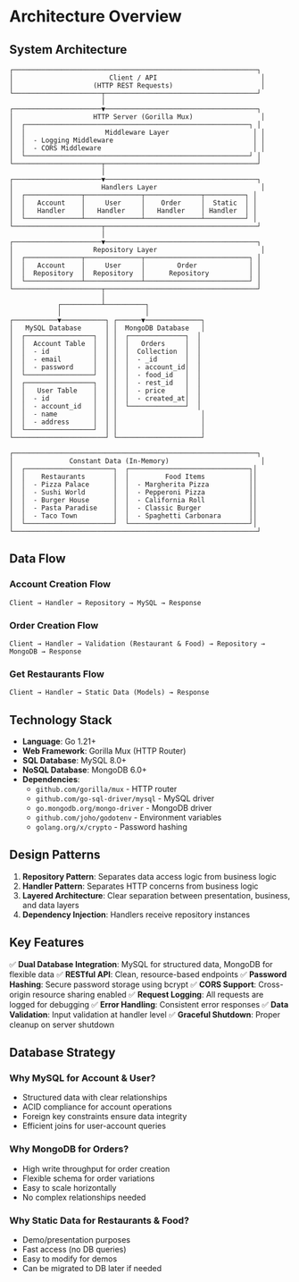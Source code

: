 # Architecture Overview

## System Architecture

```
┌─────────────────────────────────────────────────────────────┐
│                        Client / API                          │
│                    (HTTP REST Requests)                      │
└──────────────────────┬──────────────────────────────────────┘
                       │
┌──────────────────────▼──────────────────────────────────────┐
│                    HTTP Server (Gorilla Mux)                 │
│  ┌────────────────────────────────────────────────────────┐ │
│  │                    Middleware Layer                     │ │
│  │  - Logging Middleware                                   │ │
│  │  - CORS Middleware                                      │ │
│  └────────────────────────────────────────────────────────┘ │
└──────────────────────┬──────────────────────────────────────┘
                       │
┌──────────────────────▼──────────────────────────────────────┐
│                      Handlers Layer                          │
│  ┌──────────────┬──────────────┬──────────────┬──────────┐ │
│  │   Account    │     User     │    Order     │  Static  │ │
│  │   Handler    │   Handler    │   Handler    │ Handler  │ │
│  └──────────────┴──────────────┴──────────────┴──────────┘ │
└──────────────────────┬──────────────────────────────────────┘
                       │
┌──────────────────────▼──────────────────────────────────────┐
│                    Repository Layer                          │
│  ┌──────────────┬──────────────┬──────────────────────────┐ │
│  │   Account    │     User     │        Order             │ │
│  │  Repository  │  Repository  │      Repository          │ │
│  └──────────────┴──────────────┴──────────────────────────┘ │
└──────────────────────┬──────────────────────────────────────┘
                       │
            ┌──────────┴──────────┐
            │                     │
┌───────────▼───────────┐ ┌──────▼──────────────┐
│   MySQL Database      │ │  MongoDB Database   │
│  ┌─────────────────┐  │ │  ┌──────────────┐  │
│  │  Account Table  │  │ │  │   Orders     │  │
│  │  - id           │  │ │  │  Collection  │  │
│  │  - email        │  │ │  │  - _id       │  │
│  │  - password     │  │ │  │  - account_id│  │
│  └─────────────────┘  │ │  │  - food_id   │  │
│  ┌─────────────────┐  │ │  │  - rest_id   │  │
│  │   User Table    │  │ │  │  - price     │  │
│  │  - id           │  │ │  │  - created_at│  │
│  │  - account_id   │  │ │  └──────────────┘  │
│  │  - name         │  │ │                     │
│  │  - address      │  │ │                     │
│  └─────────────────┘  │ │                     │
└───────────────────────┘ └─────────────────────┘

┌─────────────────────────────────────────────────────────────┐
│              Constant Data (In-Memory)                       │
│  ┌──────────────────────┐  ┌──────────────────────────────┐│
│  │    Restaurants       │  │         Food Items           ││
│  │  - Pizza Palace      │  │  - Margherita Pizza          ││
│  │  - Sushi World       │  │  - Pepperoni Pizza           ││
│  │  - Burger House      │  │  - California Roll           ││
│  │  - Pasta Paradise    │  │  - Classic Burger            ││
│  │  - Taco Town         │  │  - Spaghetti Carbonara       ││
│  └──────────────────────┘  └──────────────────────────────┘│
└─────────────────────────────────────────────────────────────┘
```

## Data Flow

### Account Creation Flow
```
Client → Handler → Repository → MySQL → Response
```

### Order Creation Flow
```
Client → Handler → Validation (Restaurant & Food) → Repository → MongoDB → Response
```

### Get Restaurants Flow
```
Client → Handler → Static Data (Models) → Response
```

## Technology Stack

- **Language**: Go 1.21+
- **Web Framework**: Gorilla Mux (HTTP Router)
- **SQL Database**: MySQL 8.0+
- **NoSQL Database**: MongoDB 6.0+
- **Dependencies**:
  - `github.com/gorilla/mux` - HTTP router
  - `github.com/go-sql-driver/mysql` - MySQL driver
  - `go.mongodb.org/mongo-driver` - MongoDB driver
  - `github.com/joho/godotenv` - Environment variables
  - `golang.org/x/crypto` - Password hashing

## Design Patterns

1. **Repository Pattern**: Separates data access logic from business logic
2. **Handler Pattern**: Separates HTTP concerns from business logic
3. **Layered Architecture**: Clear separation between presentation, business, and data layers
4. **Dependency Injection**: Handlers receive repository instances

## Key Features

✅ **Dual Database Integration**: MySQL for structured data, MongoDB for flexible data
✅ **RESTful API**: Clean, resource-based endpoints
✅ **Password Hashing**: Secure password storage using bcrypt
✅ **CORS Support**: Cross-origin resource sharing enabled
✅ **Request Logging**: All requests are logged for debugging
✅ **Error Handling**: Consistent error responses
✅ **Data Validation**: Input validation at handler level
✅ **Graceful Shutdown**: Proper cleanup on server shutdown

## Database Strategy

### Why MySQL for Account & User?
- Structured data with clear relationships
- ACID compliance for account operations
- Foreign key constraints ensure data integrity
- Efficient joins for user-account queries

### Why MongoDB for Orders?
- High write throughput for order creation
- Flexible schema for order variations
- Easy to scale horizontally
- No complex relationships needed

### Why Static Data for Restaurants & Food?
- Demo/presentation purposes
- Fast access (no DB queries)
- Easy to modify for demos
- Can be migrated to DB later if needed
